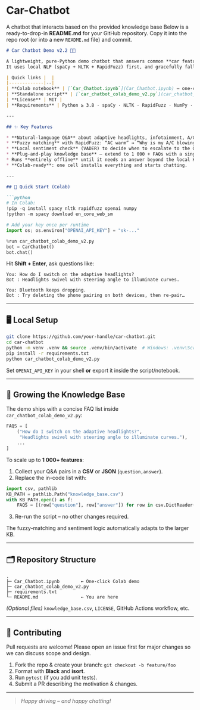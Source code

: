 # Car-Chatbot
A chatbot that interacts based on the provided knowledge base
Below is a ready-to-drop-in **README.md** for your GitHub repository.
Copy it into the repo root (or into a new `README.md` file) and commit.

````markdown
# Car Chatbot Demo v2.2 🚗🤖  

A lightweight, pure-Python demo chatbot that answers common **car feature, troubleshooting, and owner-manual questions**.  
It uses local NLP (spaCy + NLTK + RapidFuzz) first, and gracefully falls back to the OpenAI API when the local knowledge base is unsure.

| Quick links |  |
|-------------|--|
| **Colab notebook** | [`Car_Chatbot.ipynb`](Car_Chatbot.ipynb) – one-click cloud demo |
| **Standalone script** | [`car_chatbot_colab_demo_v2.py`](car_chatbot_colab_demo_v2.py) |
| **License** | MIT |
| **Requirements** | Python ≥ 3.8 · spaCy · NLTK · RapidFuzz · NumPy · OpenAI Python SDK |

---

## ✨ Key Features

* **Natural-language Q&A** about adaptive headlights, infotainment, A/C, driver-assist packs, etc.  
* **Fuzzy matching** with RapidFuzz: “AC warm” → “Why is my A/C blowing warm air?”  
* **Local sentiment check** (VADER) to decide when to escalate to the OpenAI model.  
* **Plug-and-play knowledge base** – extend to 1 000 + FAQs with a single list or CSV (see below).  
* Runs **entirely offline** until it needs an answer beyond the local KB.  
* **Colab-ready**: one cell installs everything and starts chatting.

---

## 🚀 Quick Start (Colab)

```python
# In Colab:
!pip -q install spacy nltk rapidfuzz openai numpy
!python -m spacy download en_core_web_sm

# Add your key once per runtime
import os; os.environ["OPENAI_API_KEY"] = "sk-..."

%run car_chatbot_colab_demo_v2.py
bot = CarChatbot()
bot.chat()
````

Hit **Shift + Enter**, ask questions like:

```
You: How do I switch on the adaptive headlights?  
Bot : Headlights swivel with steering angle to illuminate curves.

You: Bluetooth keeps dropping.  
Bot : Try deleting the phone pairing on both devices, then re-pair…
```

---

## 🖥️ Local Setup

```bash
git clone https://github.com/your-handle/car-chatbot.git
cd car-chatbot
python -m venv .venv && source .venv/bin/activate  # Windows: .venv\Scripts\activate
pip install -r requirements.txt
python car_chatbot_colab_demo_v2.py
```

Set `OPENAI_API_KEY` in your shell **or** export it inside the script/notebook.

---

## 🧠 Growing the Knowledge Base

The demo ships with a concise FAQ list inside `car_chatbot_colab_demo_v2.py`:

```python
FAQS = [
    ("How do I switch on the adaptive headlights?",
     "Headlights swivel with steering angle to illuminate curves."),
    ...
]
```

To scale up to **1 000+ features**:

1. Collect your Q\&A pairs in a **CSV** or **JSON** (`question,answer`).
2. Replace the in-code list with:

```python
import csv, pathlib
KB_PATH = pathlib.Path("knowledge_base.csv")
with KB_PATH.open() as f:
    FAQS = [(row["question"], row["answer"]) for row in csv.DictReader(f)]
```

3. Re-run the script – no other changes required.

The fuzzy-matching and sentiment logic automatically adapts to the larger KB.

---

## 🗂️ Repository Structure

```
.
├─ Car_Chatbot.ipynb        ← One-click Colab demo
├─ car_chatbot_colab_demo_v2.py
├─ requirements.txt
└─ README.md                ← You are here
```

*(Optional files)*
`knowledge_base.csv`, `LICENSE`, GitHub Actions workflow, etc.

---

## 🤝 Contributing

Pull requests are welcome!
Please open an issue first for major changes so we can discuss scope and design.

1. Fork the repo & create your branch: `git checkout -b feature/foo`
2. Format with **Black** and **isort**.
3. Run `pytest` (if you add unit tests).
4. Submit a PR describing the motivation & changes.

---

> *Happy driving – and happy chatting!*

```
